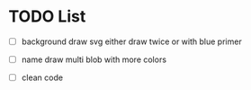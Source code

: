 # TODO List

- [ ] background draw svg either draw twice or with blue primer
- [ ] name draw multi blob with more colors
- [ ] clean code

